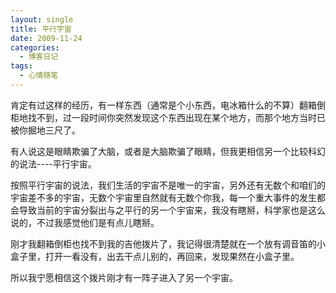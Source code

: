```yaml
---
layout: single
title: 平行宇宙
date: 2009-11-24
categories:
  - 博客日记
tags:
  - 心情随笔
---
```


肯定有过这样的经历，有一样东西（通常是个小东西，电冰箱什么的不算）翻箱倒柜地找不到，过一段时间你突然发现这个东西出现在某个地方，而那个地方当时已被你掘地三尺了。

有人说这是眼睛欺骗了大脑，或者是大脑欺骗了眼睛，但我更相信另一个比较科幻的说法----平行宇宙。

按照平行宇宙的说法，我们生活的宇宙不是唯一的宇宙，另外还有无数个和咱们的宇宙差不多的宇宙，无数个宇宙里自然就有无数个你我，每一个重大事件的发生都会导致当前的宇宙分裂出与之平行的另一个宇宙来，我没有瞎掰，科学家也是这么说的，不过我感觉他们是有点儿瞎掰。

刚才我翻箱倒柜也找不到我的吉他拨片了，我记得很清楚就在一个放有调音笛的小盒子里，打开一看没有，出去干点儿别的，再回来，发现果然在小盒子里。

所以我宁愿相信这个拨片刚才有一阵子进入了另一个宇宙。
